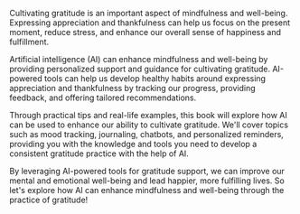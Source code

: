 
Cultivating gratitude is an important aspect of mindfulness and well-being. Expressing appreciation and thankfulness can help us focus on the present moment, reduce stress, and enhance our overall sense of happiness and fulfillment.

Artificial intelligence (AI) can enhance mindfulness and well-being by providing personalized support and guidance for cultivating gratitude. AI-powered tools can help us develop healthy habits around expressing appreciation and thankfulness by tracking our progress, providing feedback, and offering tailored recommendations.

Through practical tips and real-life examples, this book will explore how AI can be used to enhance our ability to cultivate gratitude. We'll cover topics such as mood tracking, journaling, chatbots, and personalized reminders, providing you with the knowledge and tools you need to develop a consistent gratitude practice with the help of AI.

By leveraging AI-powered tools for gratitude support, we can improve our mental and emotional well-being and lead happier, more fulfilling lives. So let's explore how AI can enhance mindfulness and well-being through the practice of gratitude!
